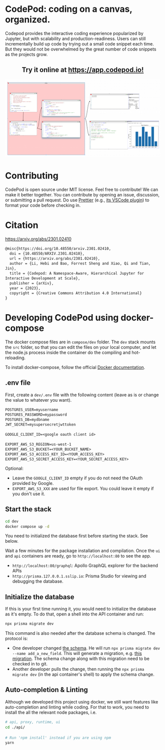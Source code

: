 # CodePod: coding on a canvas, organized.

Codepod provides the interactive coding experience popularized by Jupyter, but
with scalability and production-readiness. Users can still incrementally build
up code by trying out a small code snippet each time. But they would not be
overwhelmed by the great number of code snippets as the projects grow.

<div align="center"><h2>Try it online at <a href="https://app.codepod.io">https://app.codepod.io!</a></a></div>

![screenshot](./screenshot-canvas.png)

# Contributing

CodePod is open source under MIT license. Feel free to contribute! We can make
it better together. You can contribute by opening an issue, discussion, or
submitting a pull request. Do use [Prettier](https://prettier.io/) (e.g., [its
VSCode
plugin](https://marketplace.visualstudio.com/items?itemName=esbenp.prettier-vscode))
to format your code before checking in.

# Citation

https://arxiv.org/abs/2301.02410

```
@misc{https://doi.org/10.48550/arxiv.2301.02410,
  doi = {10.48550/ARXIV.2301.02410},
  url = {https://arxiv.org/abs/2301.02410},
  author = {Li, Hebi and Bao, Forrest Sheng and Xiao, Qi and Tian, Jin},
  title = {Codepod: A Namespace-Aware, Hierarchical Jupyter for Interactive Development at Scale},
  publisher = {arXiv},
  year = {2023},
  copyright = {Creative Commons Attribution 4.0 International}
}
```

# Developing CodePod using docker-compose

The docker compose files are in `compose/dev` folder. The `dev` stack mounts the
`src` folder, so that you can edit the files on your local computer, and let the
node.js process inside the container do the compiling and hot-reloading.

To install docker-compose, follow the official [Docker documentation](https://docs.docker.com/compose/install/linux/).

## .env file

First, create a `dev/.env` file with the following content (leave as is or change the value to
whatever you want).

```properties
POSTGRES_USER=myusername
POSTGRES_PASSWORD=mypassword
POSTGRES_DB=mydbname
JWT_SECRET=mysupersecretjwttoken

GOOGLE_CLIENT_ID=<google oauth client id>

EXPORT_AWS_S3_REGION=us-west-1
EXPORT_AWS_S3_BUCKET=<YOUR_BUCKET_NAME>
EXPORT_AWS_S3_ACCESS_KEY_ID=<YOUR_ACCESS_KEY>
EXPORT_AWS_S3_SECRET_ACCESS_KEY=<YOUR_SECRET_ACCESS_KEY>
```

Optional:

- Leave the `GOOGLE_CLIENT_ID` empty if you do not need the OAuth provided by Google.
- `EXPORT_AWS_S3_XXX` are used for file export. You could leave it empty if you don't use it.

## Start the stack

```bash
cd dev
docker compose up -d
```

You need to initialized the database first before starting the stack. See below.

Wait a few minutes for the package installation and compilation. Once the `ui` and
`api` containers are ready, go to `http://localhost:80` to see the app.

- `http://localhost:80/graphql`: Apollo GraphQL explorer for the backend APIs
- `http://prisma.127.0.0.1.sslip.io`: Prisma Studio for viewing and debugging the database.

## Initialize the database

If this is your first time running it, you would need to initialize the database as it's empty. To do that, open a shell into the API container and run:

```bash
npx prisma migrate dev
```

This command is also needed after the database schema is changed. The protocol is:

- One developer changed [the schema](./api/prisma/schema.prisma). He will run
  `npx prisma migrate dev --name add_a_new_field`. This will generate a
  migration, e.g. [this
  migration](./api/prisma/migrations/20221206194247_add_google_login/migration.sql).
  The schema change along with this migration need to be checked in to git.
- Another developer pulls the change, then running the `npx prisma migrate dev` (in the api container's shell) to apply the schema change.

## Auto-completion & Linting

Although we developed this project using docker, we still want features like auto-completion and linting while coding. For that to work, you need to install the all the relevant node packages, i.e.

```bash
# api, proxy, runtime, ui
cd ./api/

# Run 'npm install' instead if you are using npm
yarn
```
